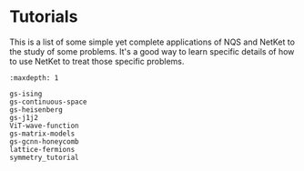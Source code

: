 # Tutorials

This is a list of some simple yet complete applications of NQS and NetKet to the study of some problems.
It's a good way to learn specific details of how to use NetKet to treat those specific problems.

```{toctree}
:maxdepth: 1

gs-ising
gs-continuous-space
gs-heisenberg
gs-j1j2
ViT-wave-function
gs-matrix-models
gs-gcnn-honeycomb
lattice-fermions
symmetry_tutorial

```